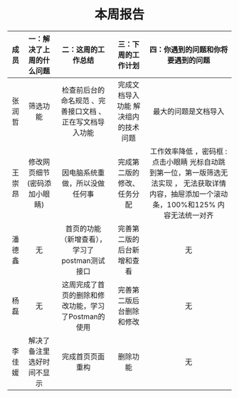 # <center> 本周报告 </center>

|  成员  |   一：解决了上周的什么问题      |       二：这周的工作总结 |     三：下周的工作计划   |    四：你遇到的问题和你将要遇到的问题       |
|:------:|:------:|:-------:|:------:|:-----:|
|张润哲| 筛选功能|检查前后台的命名规范 、完善接口文档 、 正在写文档导入功能|完成文档导入功能  解决组内的技术问题|最大的问题是文档导入|
|王崇昂|修改网页细节 (密码添加小眼睛)|因电脑系统重做，所以没做任何事|完成第二版的修改、任务分配|工作效率降低 ，密码框 : 点击小眼睛 光标自动跳到第一位，第一版筛选无法实现 ， 无法获取详情内容，抽屉添加一个滚动条，100%和125% 内容无法统一对齐|
|潘德鑫|无|首页的功能（新增查看），学习了postman测试接口|完善第二版的后台新增和查看|无|
|杨磊|无|这周完成了首页的删除和修改功能，学习了Postman的使用|完善第二版后台删除和修改|无|
|李佳媛|解决了备注里选好时间不显示|完成首页页面重构|删除功能|无|
